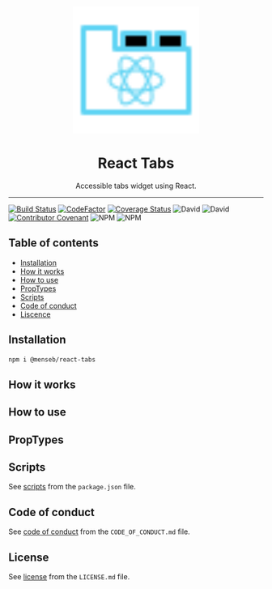 <div align="center">
    <img
        alt="React Tabs"
        height="250"
        src="https://github.com/MenSeb/react-tabs/blob/master/demo/logo.svg"
        width="250"
    />
    <h1>
        React Tabs
    </h1>
    <p>
        Accessible tabs widget using React.
    </p>
</div>

<hr>

[![Build Status](https://travis-ci.com/MenSeb/react-tabs.svg?token=8TzPeku6xVPzgovguE6A&branch=master)](https://travis-ci.com/MenSeb/react-tabs)
[![CodeFactor](https://www.codefactor.io/repository/github/menseb/react-tabs/badge?s=d3b4606115f45a496c1e67e48d9651fba4afdd04)](https://www.codefactor.io/repository/github/menseb/react-tabs)
[![Coverage Status](https://coveralls.io/repos/github/MenSeb/react-tabs/badge.svg?branch=master)](https://coveralls.io/github/MenSeb/react-tabs?branch=master)
![David](https://img.shields.io/david/MenSeb/react-tabs)
![David](https://img.shields.io/david/dev/MenSeb/react-tabs)
[![Contributor Covenant](https://img.shields.io/badge/Contributor%20Covenant-v2.0%20adopted-ff69b4.svg)](CODE_OF_CONDUCT.md)
![NPM](https://img.shields.io/npm/l/@menseb/react-tabs)
![NPM](https://img.shields.io/npm/v/@menseb/react-tabs)

## Table of contents

* [Installation](#installation)
* [How it works](#how-it-works)
* [How to use](#how-to-use)
* [PropTypes](#proptypes)
* [Scripts](#scripts)
* [Code of conduct](#code-of-conduct)
* [Liscence](#liscence)

## Installation

```bash
npm i @menseb/react-tabs
```

## How it works

## How to use

## PropTypes

## Scripts

See [scripts](/package.json/) from the ```package.json``` file.

## Code of conduct

See [code of conduct](/CODE_OF_CONDUCT.md/) from the ```CODE_OF_CONDUCT.md``` file.

## License

See [license](/LICENSE.md/) from the ```LICENSE.md``` file.
